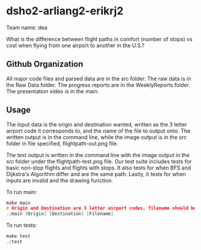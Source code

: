 # dsho2-arliang2-erikrj2
Team name: dea

What is the difference between flight paths in comfort (number of stops) vs cost when flying from one airport to another in the U.S.?

## Github Organization

All major code files and parsed data are in the src folder. The raw data is in the Raw Data folder. The progress reports are in the WeeklyReports folder. The presentation video is in the main.

## Usage

The input data is the origin and destination wanted, written as the 3 letter airport code it corresponds to, and the name of the file to output onto. The written output is in the command line, while the image output is in the src folder in file specified, flightpath-out.png file.

The test output is written in the command line with the image output in the src folder under the flightpath-test.png file. Our test suite includes tests for basic non-stop flights and flights with stops. It also tests for when BFS and Dijkstra's Algorithm differ and are the same path. Lastly, it tests for when inputs are invalid and the drawing function.

To run main:
```C++
make main
# Origin and Destination are 3 letter airport codes, filename should be flightpath-out.png
./main [Origin] [Destination] [Filename]
```

To run tests:
```C++
make test
./test
```
